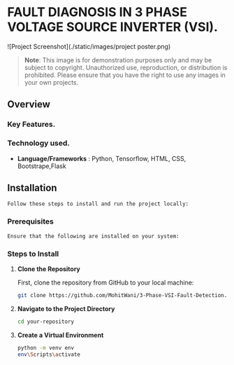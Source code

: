 # FAULT DIAGNOSIS IN 3 PHASE VOLTAGE SOURCE INVERTER (VSI).


![Project Screenshot](./static/images/project poster.png)

> **Note**: This image is for demonstration purposes only and may be subject to copyright. Unauthorized use, reproduction, or distribution is prohibited. Please ensure that you have the right to use any images in your own projects.
## Overview

### Key Features.

### Technology used.
- **Language/Frameworks** : Python, Tensorflow, HTML, CSS, Bootstrape,Flask


## Installation

    Follow these steps to install and run the project locally:

### Prerequisites

    Ensure that the following are installed on your system:


### Steps to Install

1. **Clone the Repository**

    First, clone the repository from GitHub to your local machine:

   ```bash
   git clone https://github.com/MohitWani/3-Phase-VSI-Fault-Detection.git

2. **Navigate to the Project Directory**

    ```bash
    cd your-repository
 
3. **Create a Virtual Environment**

    ```bash
    python -m venv env
    env\Scripts\activate